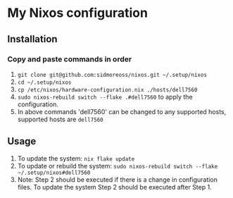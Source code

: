 # My Nixos configuration

## Installation

### Copy and paste commands in order

1. ```git clone git@github.com:sidmoreoss/nixos.git ~/.setup/nixos```
2. ```cd ~/.setup/nixos```
3. ```cp /etc/nixos/hardware-configuration.nix ./hosts/dell7560```
4. ```sudo nixos-rebuild switch --flake .#dell7560``` to apply the configuration.
5. In above commands 'dell7560' can be changed to any supported hosts, supported hosts are ```dell7560```

## Usage

1. To update the system: ```nix flake update```
2. To update or rebuild the system: ```sudo nixos-rebuild switch --flake ~/.setup/nixos#dell7560```
3. Note: Step 2 should be executed if there is a change in configuration files. To update the system Step 2 should be executed after Step 1.
